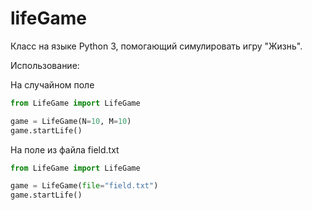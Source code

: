 # lifeGame

Класс на языке Python 3, помогающий симулировать игру "Жизнь". 

Использование:

На случайном поле
```python
from LifeGame import LifeGame

game = LifeGame(N=10, M=10)
game.startLife()
```

На поле из файла field.txt
```python
from LifeGame import LifeGame

game = LifeGame(file="field.txt")
game.startLife()
```
